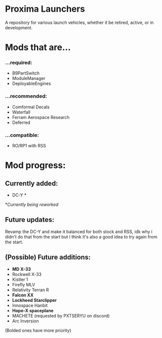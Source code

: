 # Proxima Launchers
A repository for various launch vehicles, whether it be retired, active, or in development.

# Mods that are...
### ...required:
- B9PartSwitch
- ModuleManager
- DeployableEngines

### ...recommended:
- Comformal Decals
- Waterfall
- Ferram Aerospace Research
- Deferred

### ...compatible:
- RO/RP1 with RSS

# Mod progress:
## Currently added:
- DC-Y *

**Currently being reworked*

## Future updates:
Revamp the DC-Y and make it balanced for both stock and RSS, idk why i didn't do that from the start but I think it's also a good idea to try again from the start.

## (Possible) Future additions:
- **MD X-33**
- Rockwell X-33
- Kistler 1
- Firefly MLV
- Relativity Terran R
- **Falcon XX**
- **Lockheed Starclipper**
- Innospace Hanbit
- **Hope-X spaceplane**
- MACHETE (requested by PXTSERYU on discord)
- Arc Inversion

(Bolded ones have more priority)
